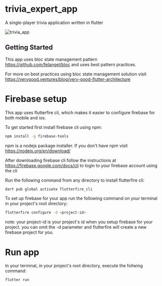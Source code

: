 # trivia_expert_app

A single-player trivia application written in flutter

![trivia_app](https://user-images.githubusercontent.com/53054854/192139109-bf19805d-244b-42b8-b52e-9054a15304a3.gif)

## Getting Started 

This app uses bloc state management pattern https://github.com/felangel/bloc and uses best pattern practices.

For more on best practices using bloc state management solution visit 
https://verygood.ventures/blog/very-good-flutter-architecture

# Firebase setup
This app uses flutterfire cli, which makes it easier to configure firebase for both mobile and ios.

To get started first install firebase cli using npm:
```bash
npm install -g firebase-tools 
```
npm is a nodejs package installer. If you don't have npm visit https://nodejs.org/en/download/

After downloading firebase cli follow the instructions at https://firebase.google.com/docs/cli to login to your firebase account using the cli

Run the following command from any directory to install flutterfire cli:
```bash
dart pub global activate flutterfire_cli
```
To set up firebase for your app run the following command on your terminal in your project's root directory:
```bash
flutterfire configure -d <project-id>
```
note: your project-id is your project's id when you setup firebase for your project. you can omit the -d parameter and flutterfire will create a new firebase project for you.

# Run app
In your terminal, in your project's root directory, execute the follwing command:
```bash
flutter run
```
